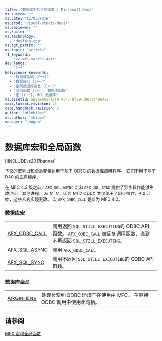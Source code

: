 ```yaml
---
title: "数据库宏和全局函数 | Microsoft Docs"
ms.custom: ""
ms.date: "12/03/2016"
ms.prod: "visual-studio-dev14"
ms.reviewer: ""
ms.suite: ""
ms.technology: 
  - "devlang-cpp"
ms.tgt_pltfrm: ""
ms.topic: "article"
f1_keywords: 
  - "vc.mfc.macros.data"
dev_langs: 
  - "C++"
helpviewer_keywords: 
  - "数据库全局 [C++]"
  - "数据库宏 [C++]"
  - "全局数据库函数 [C++]"
  - "全局函数 [C++], 数据库函数"
  - "宏 [C++], MFC 数据库"
ms.assetid: 5b9b9e61-1cf9-4345-9f29-3807dd466488
caps.latest.revision: 13
caps.handback.revision: 5
author: "mikeblome"
ms.author: "mblome"
manager: "ghogen"
---
```

# 数据库宏和全局函数
[!INCLUDE[vs2017banner](../../assembler/inline/includes/vs2017banner.md)]

下面的宏列出和全局变量适用于基于 ODBC 的数据库应用程序。  它们不用于基于 DAO 的应用程序。  
  
 在 MFC 4.2 版之前，`AFX_SQL_ASYNC` 宏和 `AFX_SQL_SYNC` 提供了异步操作能够生成时间。其他进程。  从 MFC，因为 MFC ODBC 类仅使用了同步操作，4.2 开始，这些宏的实现更改。  宏 `AFX_ODBC_CALL` 是新为 MFC 4.2。  
  
### 数据库宏  
  
|||  
|-|-|  
|[AFX\_ODBC\_CALL](../Topic/AFX_ODBC_CALL.md)|调用返回 `SQL_STILL_EXECUTING`的 ODBC API 函数。  `AFX_ODBC_CALL` 被反复调用函数，直到不再返回 `SQL_STILL_EXECUTING`。|  
|[AFX\_SQL\_ASYNC](../Topic/AFX_SQL_ASYNC.md)|调用 `AFX_ODBC_CALL`。|  
|[AFX\_SQL\_SYNC](../Topic/AFX_SQL_SYNC.md)|调用不返回 `SQL_STILL_EXECUTING`的 ODBC API 函数。|  
  
### 数据库全局  
  
|||  
|-|-|  
|[AfxGetHENV](../Topic/AfxGetHENV.md)|处理检索到 ODBC 环境正在使用由 MFC。  在直接 ODBC 调用中使用此句柄。|  
  
## 请参阅  
 [MFC 宏和全局函数](../../mfc/reference/mfc-macros-and-globals.md)